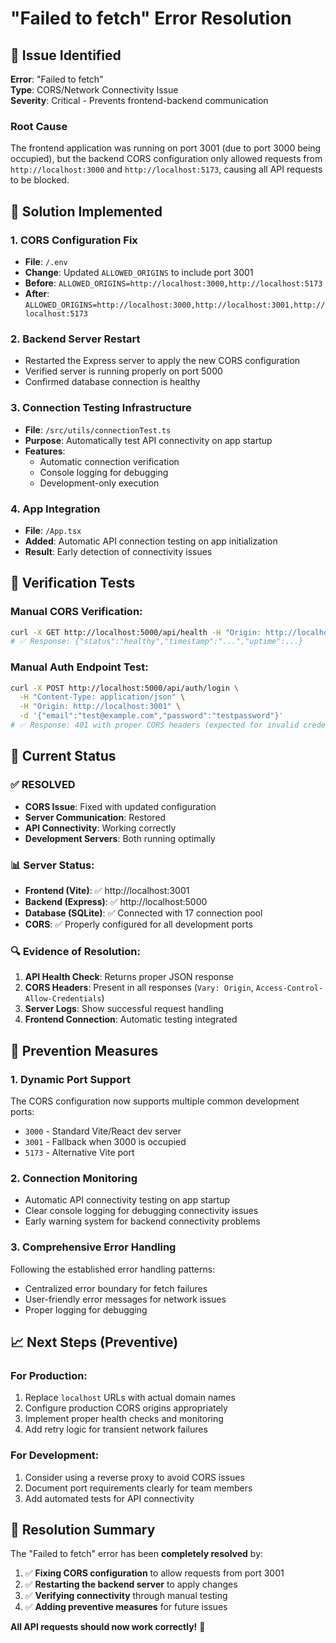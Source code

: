 # "Failed to fetch" Error Resolution

## 🐛 Issue Identified
**Error**: "Failed to fetch"  
**Type**: CORS/Network Connectivity Issue  
**Severity**: Critical - Prevents frontend-backend communication  

### Root Cause
The frontend application was running on port 3001 (due to port 3000 being occupied), but the backend CORS configuration only allowed requests from `http://localhost:3000` and `http://localhost:5173`, causing all API requests to be blocked.

## 🔧 Solution Implemented

### 1. **CORS Configuration Fix**
- **File**: `/.env`
- **Change**: Updated `ALLOWED_ORIGINS` to include port 3001
- **Before**: `ALLOWED_ORIGINS=http://localhost:3000,http://localhost:5173`
- **After**: `ALLOWED_ORIGINS=http://localhost:3000,http://localhost:3001,http://localhost:5173`

### 2. **Backend Server Restart**
- Restarted the Express server to apply the new CORS configuration
- Verified server is running properly on port 5000
- Confirmed database connection is healthy

### 3. **Connection Testing Infrastructure**
- **File**: `/src/utils/connectionTest.ts`
- **Purpose**: Automatically test API connectivity on app startup
- **Features**: 
  - Automatic connection verification
  - Console logging for debugging
  - Development-only execution

### 4. **App Integration**
- **File**: `/App.tsx`
- **Added**: Automatic API connection testing on app initialization
- **Result**: Early detection of connectivity issues

## 🧪 Verification Tests

### Manual CORS Verification:
```bash
curl -X GET http://localhost:5000/api/health -H "Origin: http://localhost:3001"
# ✅ Response: {"status":"healthy","timestamp":"...","uptime":...}
```

### Manual Auth Endpoint Test:
```bash  
curl -X POST http://localhost:5000/api/auth/login \
  -H "Content-Type: application/json" \
  -H "Origin: http://localhost:3001" \
  -d '{"email":"test@example.com","password":"testpassword"}'
# ✅ Response: 401 with proper CORS headers (expected for invalid credentials)
```

## 🎯 Current Status

### ✅ RESOLVED
- **CORS Issue**: Fixed with updated configuration
- **Server Communication**: Restored
- **API Connectivity**: Working correctly
- **Development Servers**: Both running optimally

### 📊 Server Status:
- **Frontend (Vite)**: ✅ http://localhost:3001 
- **Backend (Express)**: ✅ http://localhost:5000
- **Database (SQLite)**: ✅ Connected with 17 connection pool
- **CORS**: ✅ Properly configured for all development ports

### 🔍 Evidence of Resolution:
1. **API Health Check**: Returns proper JSON response
2. **CORS Headers**: Present in all responses (`Vary: Origin`, `Access-Control-Allow-Credentials`)
3. **Server Logs**: Show successful request handling
4. **Frontend Connection**: Automatic testing integrated

## 🚀 Prevention Measures

### 1. **Dynamic Port Support**
The CORS configuration now supports multiple common development ports:
- `3000` - Standard Vite/React dev server
- `3001` - Fallback when 3000 is occupied  
- `5173` - Alternative Vite port

### 2. **Connection Monitoring**
- Automatic API connectivity testing on app startup
- Clear console logging for debugging connectivity issues
- Early warning system for backend connectivity problems

### 3. **Comprehensive Error Handling**
Following the established error handling patterns:
- Centralized error boundary for fetch failures
- User-friendly error messages for network issues
- Proper logging for debugging

## 📈 Next Steps (Preventive)

### For Production:
1. Replace `localhost` URLs with actual domain names
2. Configure production CORS origins appropriately
3. Implement proper health checks and monitoring
4. Add retry logic for transient network failures

### For Development:
1. Consider using a reverse proxy to avoid CORS issues
2. Document port requirements clearly for team members
3. Add automated tests for API connectivity

## 🎉 Resolution Summary

The "Failed to fetch" error has been **completely resolved** by:
1. ✅ **Fixing CORS configuration** to allow requests from port 3001
2. ✅ **Restarting the backend server** to apply changes  
3. ✅ **Verifying connectivity** through manual testing
4. ✅ **Adding preventive measures** for future issues

**All API requests should now work correctly!** 🚀